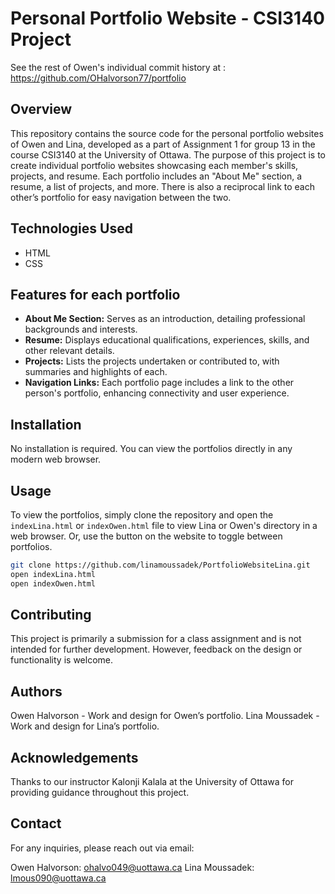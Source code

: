 # Personal Portfolio Website - CSI3140 Project

See the rest of Owen's individual commit history at : https://github.com/OHalvorson77/portfolio

## Overview
This repository contains the source code for the personal portfolio websites of Owen and Lina, developed as a part of Assignment 1 for group 13 in the course CSI3140 at the University of Ottawa. 
The purpose of this project is to create individual portfolio websites showcasing each member's skills, projects, and resume. 
Each portfolio includes an "About Me" section, a resume, a list of projects, and more. 
There is also a reciprocal link to each other’s portfolio for easy navigation between the two.

## Technologies Used
- HTML
- CSS

## Features for each portfolio
- **About Me Section:** Serves as an introduction, detailing professional backgrounds and interests.
- **Resume:** Displays educational qualifications, experiences, skills, and other relevant details.
- **Projects:** Lists the projects undertaken or contributed to, with summaries and highlights of each.
- **Navigation Links:** Each portfolio page includes a link to the other person's portfolio, enhancing connectivity and user experience.

## Installation
No installation is required. You can view the portfolios directly in any modern web browser.

## Usage
To view the portfolios, simply clone the repository and open the `indexLina.html` or `indexOwen.html` file to view Lina or Owen's directory in a web browser. Or, use the button on the website to toggle between portfolios.

```bash
git clone https://github.com/linamoussadek/PortfolioWebsiteLina.git
open indexLina.html
open indexOwen.html
```

## Contributing
This project is primarily a submission for a class assignment and is not intended for further development. However, feedback on the design or functionality is welcome.

## Authors
Owen Halvorson - Work and design for Owen’s portfolio.
Lina Moussadek - Work and design for Lina’s portfolio.

## Acknowledgements
Thanks to our instructor Kalonji Kalala at the University of Ottawa for providing guidance throughout this project.

## Contact
For any inquiries, please reach out via email:

Owen Halvorson: ohalvo049@uottawa.ca
Lina Moussadek: lmous090@uottawa.ca
